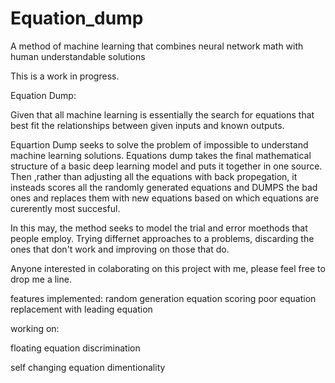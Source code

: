 # Equation_dump
A method of machine learning that combines neural network math with human understandable solutions

This is a work in progress. 

Equation Dump:

Given that all machine learning is essentially the search for equations that best fit the relationships between given inputs and known outputs. 

Equartion Dump seeks to solve the problem of impossible to understand machine learning solutions. Equations dump takes the final mathematical 
structure of a basic deep learning model and puts it together in one source. Then ,rather than adjusting all the equations with back
propegation, it insteads scores all the randomly generated equations and DUMPS the bad ones and replaces them with new equations based
on which equations are curerently most succesful.

In this may, the method seeks to model the trial and error moethods that people employ. Trying differnet approaches to a problems, discarding the
ones that don't work and improving on those that do.

Anyone interested in colaborating on this project with me, please feel free to drop me a line.


features implemented:
random generation
equation scoring
poor equation replacement with leading equation

working on:

floating equation discrimination

self changing equation dimentionality

